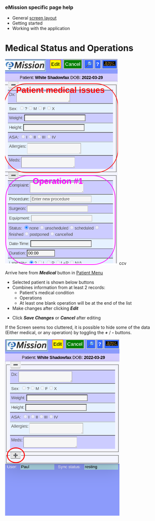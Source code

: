 ### eMission specific page help
* General [screen layout](help/GeneralLayout.md)
* Getting started
* Working with the application


# Medical Status and Operations
![](../images/PatientMed1.png)
ccv

Arrive here from *__Medical__* button in [Patient Menu](help/PatientPhoto.md)
* Selected patient is shown below buttons
* Combines information from at least 2 records:
  * Patient's medical condition
  * Operations
  * At least one blank operation will be at the end of the list
* Make changes after clicking *__Edit__* 
+ Click *__Save Changes__* or *__Cancel__* after editing 

If the Screen seems too cluttered, it is possible to hide some of the data (Either medical, or any operation) by toggling the *__+__* / *__-__* buttons.

![](../images/PatientMed2.png)
